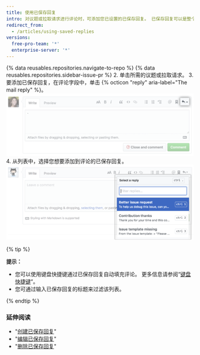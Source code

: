 ```yaml
---
title: 使用已保存回复
intro: 对议题或拉取请求进行评论时，可添加您已设置的已保存回复。 已保存回复可以是整个评论；或者如果您想要自定义，可以添加或删除内容。
redirect_from:
  - /articles/using-saved-replies
versions:
  free-pro-team: '*'
  enterprise-server: '*'
---
```


{% data reusables.repositories.navigate-to-repo %}
{% data reusables.repositories.sidebar-issue-pr %}
2. 单击所需的议题或拉取请求。
3. 要添加已保存回复，在评论字段中，单击 {% octicon "reply" aria-label="The mail reply" %}。 ![已保存回复按钮](/assets/images/help/writing/saved-replies-button.png)
4. 从列表中，选择您想要添加到评论的已保存回复。 ![已保存回复](/assets/images/help/settings/saved-replies.png)

{% tip %}

**提示：**
- 您可以使用键盘快捷键通过已保存回复自动填充评论。 更多信息请参阅“[键盘快捷键](/articles/keyboard-shortcuts/#comments)”。
- 您可通过输入已保存回复的标题来过滤该列表。

{% endtip %}

### 延伸阅读

- "[创建已保存回复](/articles/creating-a-saved-reply)"
- "[编辑已保存回复](/articles/editing-a-saved-reply)"
- "[删除已保存回复](/articles/deleting-a-saved-reply)"
